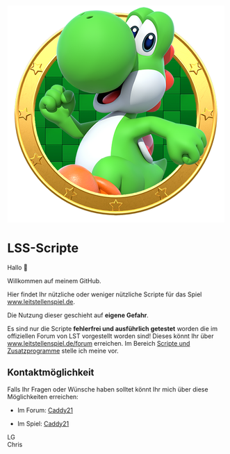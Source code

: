 ![Yoshiiiii](https://github.com/Caddy21/-docs-assets-css/raw/main/yoshi_icon__by_josecapes_dgqbro3-fullview.png)

# LSS-Scripte

Hallo 🙂 

Willkommen auf meinem GitHub. 

Hier findet Ihr nützliche oder weniger nützliche Scripte für das Spiel www.leitstellenspiel.de.

Die Nutzung dieser geschieht auf **eigene Gefahr**. 

Es sind nur die Scripte **fehlerfrei und ausführlich getestet** worden die im offiziellen Forum von LST vorgestellt worden sind!
Dieses könnt Ihr über www.leitstellenspiel.de/forum erreichen. Im Bereich [Scripte und Zusatzprogramme](https://forum.leitstellenspiel.de/index.php?board/22-scripte-und-zusatzprogramme/) stelle ich meine vor.

## Kontaktmöglichkeit
Falls Ihr Fragen oder Wünsche haben solltet könnt Ihr mich über diese Möglichkeiten erreichen:

- Im Forum: [Caddy21](https://forum.leitstellenspiel.de/cms/index.php?user/16577-caddy21/)

+ Im Spiel: [Caddy21](https://www.leitstellenspiel.de/profile/2173440)

LG<br>
Chris
